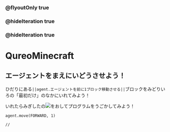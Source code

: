### @flyoutOnly true
### @hideIteration true
### @hideIteration true
# QureoMinecraft

## エージェントをまえにいどうさせよう！

ひだりにある``||agent.エージェントを前に1ブロック移動させる||``ブロックをみどりいろの「最初だけ」のなかにいれてみよう！

いれたらみぎしたの![](https://raw.githubusercontent.com/camp-minecraft/TechkidsCampTutorial/master/images/playbutton.png)をおしてプログラムをうごかしてみよう！

```ghost
agent.move(FORWARD, 1)
```

```template
//
```